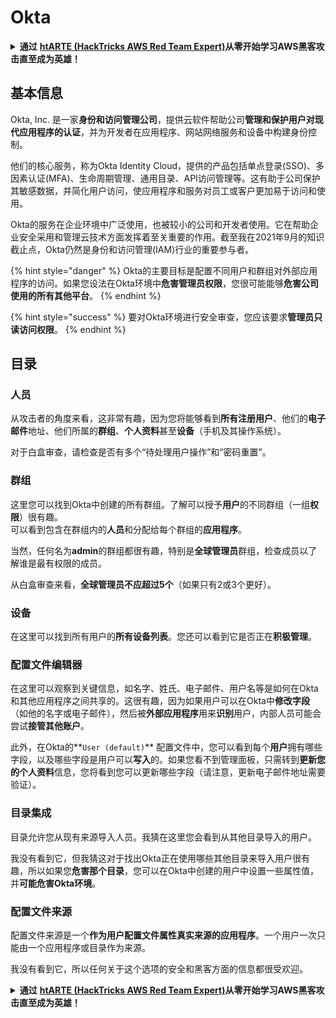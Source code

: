 # Okta

<details>

<summary><strong>通过</strong> <a href="https://training.hacktricks.xyz/courses/arte"><strong>htARTE (HackTricks AWS Red Team Expert)</strong></a><strong>从零开始学习AWS黑客攻击直至成为英雄！</strong></summary>

支持HackTricks的其他方式：

* 如果您想在**HackTricks中看到您的公司广告**或**下载HackTricks的PDF**，请查看[**订阅计划**](https://github.com/sponsors/carlospolop)！
* 获取[**官方的PEASS & HackTricks商品**](https://peass.creator-spring.com)
* 发现[**PEASS家族**](https://opensea.io/collection/the-peass-family)，我们独家的[**NFTs系列**](https://opensea.io/collection/the-peass-family)
* **加入** 💬 [**Discord群组**](https://discord.gg/hRep4RUj7f) 或 [**telegram群组**](https://t.me/peass) 或在 **Twitter** 🐦 上**关注**我 [**@carlospolopm**](https://twitter.com/carlospolopm)**。**
* **通过向** [**HackTricks**](https://github.com/carlospolop/hacktricks) 和 [**HackTricks Cloud**](https://github.com/carlospolop/hacktricks-cloud) github仓库提交PR来分享您的黑客技巧。

</details>

## 基本信息

Okta, Inc. 是一家**身份和访问管理公司**，提供云软件帮助公司**管理和保护用户对现代应用程序的认证**，并为开发者在应用程序、网站网络服务和设备中构建身份控制。

他们的核心服务，称为Okta Identity Cloud，提供的产品包括单点登录(SSO)、多因素认证(MFA)、生命周期管理、通用目录、API访问管理等。这有助于公司保护其敏感数据，并简化用户访问，使应用程序和服务对员工或客户更加易于访问和使用。

Okta的服务在企业环境中广泛使用，也被较小的公司和开发者使用。它在帮助企业安全采用和管理云技术方面发挥着至关重要的作用。截至我在2021年9月的知识截止点，Okta仍然是身份和访问管理(IAM)行业的重要参与者。

{% hint style="danger" %}
Okta的主要目标是配置不同用户和群组对外部应用程序的访问。如果您设法在Okta环境中**危害管理员权限**，您很可能能够**危害公司使用的所有其他平台**。
{% endhint %}

{% hint style="success" %}
要对Okta环境进行安全审查，您应该要求**管理员只读访问权限**。
{% endhint %}

## 目录

### 人员

从攻击者的角度来看，这非常有趣，因为您将能够看到**所有注册用户**、他们的**电子邮件**地址、他们所属的**群组**、**个人资料**甚至**设备**（手机及其操作系统）。

对于白盒审查，请检查是否有多个“待处理用户操作”和“密码重置”。

### 群组

这里您可以找到Okta中创建的所有群组。了解可以授予**用户**的不同群组（一组**权限**）很有趣。\
可以看到包含在群组内的**人员**和分配给每个群组的**应用程序**。

当然，任何名为**admin**的群组都很有趣，特别是**全球管理员**群组，检查成员以了解谁是最有权限的成员。

从白盒审查来看，**全球管理员不应超过5个**（如果只有2或3个更好）。

### 设备

在这里可以找到所有用户的**所有设备列表**。您还可以看到它是否正在**积极管理**。

### 配置文件编辑器

在这里可以观察到关键信息，如名字、姓氏、电子邮件、用户名等是如何在Okta和其他应用程序之间共享的。这很有趣，因为如果用户可以在Okta中**修改字段**（如他的名字或电子邮件），然后被**外部应用程序**用来**识别**用户，内部人员可能会尝试**接管其他账户**。

此外，在Okta的**`User (default)`** 配置文件中，您可以看到每个**用户**拥有哪些字段，以及哪些字段是用户可以**写入**的。如果您看不到管理面板，只需转到**更新您的个人资料**信息，您将看到您可以更新哪些字段（请注意，更新电子邮件地址需要验证）。

### 目录集成

目录允许您从现有来源导入人员。我猜在这里您会看到从其他目录导入的用户。

我没有看到它，但我猜这对于找出Okta正在使用哪些其他目录来导入用户很有趣，所以如果您**危害那个目录**，您可以在Okta中创建的用户中设置一些属性值，并**可能危害Okta环境**。

### 配置文件来源

配置文件来源是一个**作为用户配置文件属性真实来源的应用程序**。一个用户一次只能由一个应用程序或目录作为来源。

我没有看到它，所以任何关于这个选项的安全和黑客方面的信息都很受欢迎。

<details>

<summary><strong>通过</strong> <a href="https://training.hacktricks.xyz/courses/arte"><strong>htARTE (HackTricks AWS Red Team Expert)</strong></a><strong>从零开始学习AWS黑客攻击直至成为英雄！</strong></summary>

支持HackTricks的其他方式：

* 如果您想在**HackTricks中看到您的公司广告**或**下载HackTricks的PDF**，请查看[**订阅计划**](https://github.com/sponsors/carlospolop)！
* 获取[**官方的PEASS & HackTricks商品**](https://peass.creator-spring.com)
* 发现[**PEASS家族**](https://opensea.io/collection/the-peass-family)，我们独家的[**NFTs系列**](https://opensea.io/collection/the-peass-family)
* **加入** 💬 [**Discord群组**](https://discord.gg/hRep4RUj7f) 或 [**telegram群组**](https://t.me/peass) 或在 **Twitter** 🐦 上**关注**我 [**@carlospolopm**](https://twitter.com/carlospolopm)**。**
* **通过向** [**HackTricks**](https://github.com/carlospolop/hacktricks) 和 [**HackTricks Cloud**](https://github.com/carlospolop/hacktricks-cloud) github仓库提交PR来分享您的黑客技巧。

</details>
